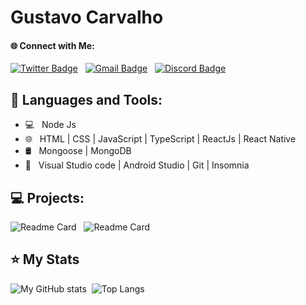 

# Gustavo Carvalho

#### 🌐 Connect with Me:
[![Twitter Badge](https://img.shields.io/badge/-@gustavocalb-blue?style=flat-square&labelColor=blue&logo=twitter&logoColor=white&link=https://twitter.com/gustavocalb)](https://twitter.com/dieegosf) &nbsp;
[![Gmail Badge](https://img.shields.io/badge/-gugacalb@gmail.com-6633cc?style=flat-square&logo=Gmail&logoColor=white&link=mailto:diego.schell.f@gmail.com)](mailto:gugacalb@gmail.com) &nbsp;
[![Discord Badge](https://img.shields.io/badge/FireShark2202-545454?style=flat-square&logo=Discord&logoColor=white)](https://www.linkedin.com/in/isadora-rodrigues-stangarlin-48402b141/)

## 🚀  Languages and Tools:
- 💻 &nbsp; Node Js
- 🌐 &nbsp; HTML | CSS | JavaScript | TypeScript | ReactJs | React Native
- 🛢 &nbsp; Mongoose | MongoDB
- 🔧 &nbsp;  Visual Studio code | Android Studio | Git | Insomnia

## 💻 Projects:
![Readme Card](https://github-readme-stats.vercel.app/api/pin/?username=FireShark688&repo=simplenote&theme=dark) &nbsp; ![Readme Card](https://github-readme-stats.vercel.app/api/pin/?username=FireShark688&repo=Eclipse-Lunar&theme=dark)


## ⭐ My Stats
![My GitHub stats](https://github-readme-stats.vercel.app/api?username=FireShark688&show_icons=true&theme=material-palenight) &nbsp;![Top Langs](https://github-readme-stats.vercel.app/api/top-langs/?username=FireShark688&layout=compact&theme=material-palenight)


